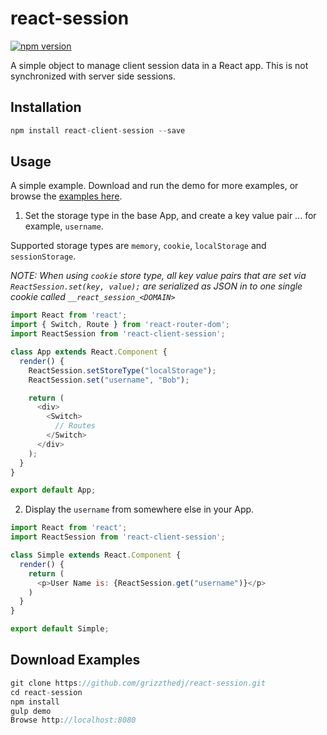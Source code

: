# react-session

[![npm version](https://badge.fury.io/js/react-client-session.svg)](https://badge.fury.io/js/react-client-session)

A simple object to manage client session data in a React app. This is not synchronized with server side sessions.

## Installation

```js
npm install react-client-session --save
```

## Usage

A simple example. Download and run the demo for more examples, or browse the [examples here]( http://grizzthedj.github.io/react-session/demo/public).

1. Set the storage type in the base App, and create a key value pair ... for example, `username`. 

Supported storage types are `memory`, `cookie`, `localStorage` and `sessionStorage`.

_*NOTE: When using `cookie` store type, all key value pairs that are set via `ReactSession.set(key, value);` are serialized as JSON in to one single cookie called `__react_session_<DOMAIN>`*_

```js
import React from 'react';
import { Switch, Route } from 'react-router-dom';
import ReactSession from 'react-client-session';

class App extends React.Component {
  render() {
    ReactSession.setStoreType("localStorage");
    ReactSession.set("username", "Bob");

    return (
      <div>
        <Switch>
          // Routes 
        </Switch>
      </div>
    );
  }
}

export default App;
```
2. Display the `username` from somewhere else in your App.

```js
import React from 'react';
import ReactSession from 'react-client-session';

class Simple extends React.Component {
  render() {
    return (
      <p>User Name is: {ReactSession.get("username")}</p>
    )
  }
}

export default Simple;
```

## Download Examples

```js
git clone https://github.com/grizzthedj/react-session.git
cd react-session
npm install
gulp demo
Browse http://localhost:8080
```
